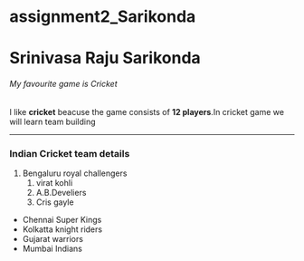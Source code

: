 # assignment2_Sarikonda
# Srinivasa Raju Sarikonda
###### My favourite game is Cricket

I like **cricket** beacuse the game consists of **12 players**.In cricket game we will learn team building

---

### Indian Cricket team details
1. Bengaluru royal challengers
   1. virat kohli
   2. A.B.Develiers
   3. Cris gayle
* Chennai Super Kings
* Kolkatta knight riders
* Gujarat warriors
* Mumbai Indians

